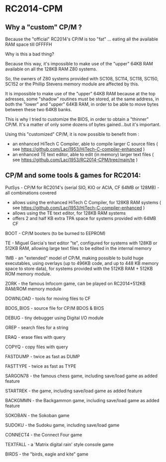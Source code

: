 # RC2014-CPM

Why a "custom" CP/M ?
---------------------

Because the "official" RC2014's CP/M is too "fat" ... eating all the available RAM space till 0FFFFH

Why is this a bad thing?

Because this way, it's impossible to make use of the "upper" 64KB RAM available on all the 128KB RAM Z80 systems.

So, the owners of Z80 systems provided with SC108, SC114, SC118, SC150, SC152 or the Phillip Stevens memory module are affected by this.

It is impossible to make use of the "upper" 64KB RAM because at the top adresses, some "shadow" routines must be stored, at the same address,
in both the "lower" and "upper" 64KB RAM, in order to be able to move bytes between these two 64KB banks.

This is why I tried to customize the BIOS, in order to obtain a "thinner" CP/M.
It's a matter of only some dozens of bytes gained...but it's important.

Using this "customized" CP/M, it is now possible to benefit from :

- an enhanced HiTech C Compiler, able to compile larger C source files ( see https://github.com/Laci1953/HiTech-C-compiler-enhanced )
- an enhanced TE text editor, able to edit (in memory) larger text files ( see https://github.com/Laci1953/RC2014-CPM/tree/main/te )

CP/M and some tools & games for RC2014:
---------------------------------------

PutSys - CP/M for RC2014's (serial SIO, KIO or ACIA, CF 64MB or 128MB) - all combinations covered
- allows using the enhanced HiTech C Compiler, for 128KB RAM systems ( see https://github.com/Laci1953/HiTech-C-compiler-enhanced )    
- allows using the TE text editor, for 128KB RAM systems
- offers 2 and half KB extra TPA space for systems provided with 64MB CF

BOOT - CP/M booters (to be burned to EEPROM)

TE - Miguel Garcia's text editor "te", configured for systems with 128KB or 512KB RAM, allowing large text files to be edited in the internal memory

1MB - an "extended" model of CP/M, making possible to build huge executables, using overlays (up to 496KB code, and up to 448 KB memory space to store data),
for systems provided with the 512KB RAM + 512KB ROM memory module.

ZORK - the famous Infocom game, can be played on RC2014+512KB RAM/ROM memory module

DOWNLOAD - tools for moving files to CF

BDOS_BIOS - source file for CP/M BDOS & BIOS

DEBUG - tiny debugger using Digital I/O module

GREP - search files for a string

ERAQ - erase files with query

COPYQ - copy files with query

FASTDUMP - twice as fast as DUMP

FASTTYPE - twice as fast as TYPE

SARGON78 - the famous chess game, including save/load game as added feature

STARTREK - the game, including save/load game as added feature

BACKGMMN - the Backgammon game, including save/load game as added feature

SOKOBAN - the Sokoban game

SUDOKU - the Sudoku game, including save/load game

CONNECT4 - the Connect Four game

TEXTFALL - a 'Matrix digital rain' style console game

BIRDS - the "birds, eagle and kite" game

